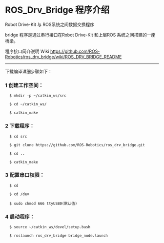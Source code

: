 # ROS_Drv_Bridge 程序介绍

Robot Drive-Kit 与 ROS系统之间数据交换程序

bridge 程序是通过串行接口在Robot Drive-Kit 和上层ROS 系统之间搭建的一座桥梁。

程序接口简介说明 Wiki https://github.com/ROS-Robotics/ros_drv_bridge/wiki/ROS_DRV_BRIDGE_README

**********************************************************************

下载编译详细步骤如下：

### 1 创建工作空间：

      $ mkdir -p ~/catkin_ws/src

      $ cd ~/catkin_ws/

      $ catkin_make

### 2 下载程序：

      $ cd src

      $ git clone https://github.com/ROS-Robotics/ros_drv_bridge.git

      $ cd ..

      $ catkin_make

### 3 配置串口权限：

      $ cd

      $ cd /dev

      $ sudo chmod 666 ttyUSB0(默认值)

### 4 启动程序：

      $ source ~/catkin_ws/devel/setup.bash

      $ roslaunch ros_drv_bridge bridge_node.launch





